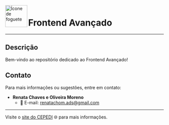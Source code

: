 <img src="https://cdn-icons-png.flaticon.com/512/3033/3033132.png" alt="Ícone de foguete" width="70" height="70" align="left">

#  Frontend Avançado

---

## Descrição

Bem-vindo ao repositório dedicado ao Frontend Avançado!

## Contato

Para mais informações ou sugestões, entre em contato:

- **Renata Chaves e Oliveira Moreno**
  - 📧 E-mail: renatachom.ads@gmail.com

---

Visite o [site do CEPEDI](https://www.cepedi.org.br/) 🌐 para mais informações.
